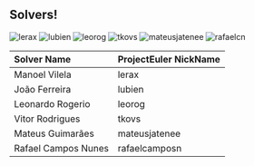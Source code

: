## Solvers!

![[lerax](www.github.com/ryukinix)](https://projecteuler.net/profile/lerax.png)
![[lubien](www.github.com/lubien)](https://projecteuler.net/profile/lubien.png)
![[leorog](www.github.com/leorog)](https://projecteuler.net/profile/leorog.png)
![[tkovs](www.github.com/tkovs)](https://projecteuler.net/profile/tkovs.png)
![[mateusjatenee](www.github.com/mateusjatenee)](https://projecteuler.net/profile/mateusjatenee.png)
![[rafaelcn](www.github.com/rafaelcn)](https://projecteuler.net/profile/rafaelcamposn.png)

| Solver Name          | ProjectEuler NickName |
| :--------------------| :-------------------- |
| Manoel Vilela        | lerax                 |
| João Ferreira        | lubien                |
| Leonardo Rogerio     | leorog                |
| Vitor Rodrigues      | tkovs                 |
| Mateus Guimarães     | mateusjatenee         |
| Rafael Campos Nunes  | rafaelcamposn		   |

